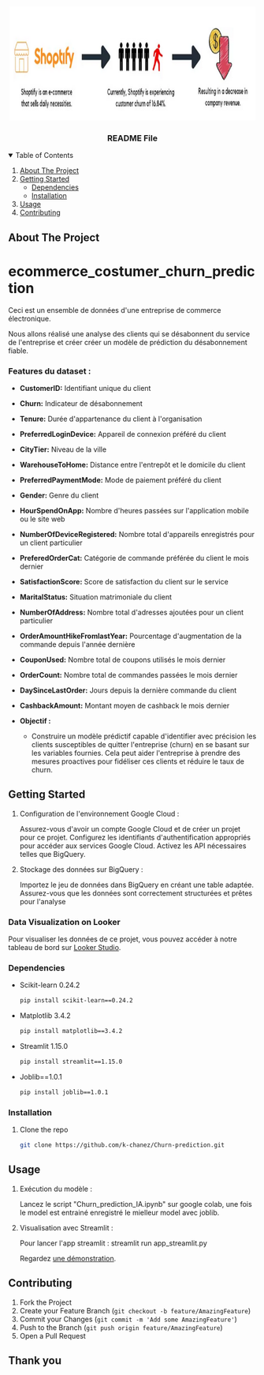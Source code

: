 <br />
<p align="center">
    <img src="image.png" alt="Logo" width="500" height="230">
  </a>

  <h3 align="center">README File</h3>
<!-- TABLE OF CONTENTS -->
<details open="open">
  <summary>Table of Contents</summary>
  <ol>
    <li>
      <a href="#about-the-project">About The Project</a>
    </li>
    <li>
      <a href="#getting-started">Getting Started</a>
      <ul>
        <li><a href="#dependencies">Dependencies</a></li>
        <li><a href="#installation">Installation</a></li>
      </ul>
    </li>
    <li><a href="#usage">Usage</a></li>
    <li><a href="#contributing">Contributing</a></li>
  </ol>
</details>



<!-- ABOUT THE PROJECT -->
## About The Project

# ecommerce_costumer_churn_prediction
Ceci est un ensemble de données d'une entreprise de commerce électronique.

Nous allons réalisé une analyse des clients qui se désabonnent du service de l'entreprise et créer créer un modèle de prédiction du désabonnement fiable.

### Features du dataset : 

- **CustomerID:** Identifiant unique du client
- **Churn:** Indicateur de désabonnement
- **Tenure:** Durée d'appartenance du client à l'organisation
- **PreferredLoginDevice:** Appareil de connexion préféré du client
- **CityTier:** Niveau de la ville
- **WarehouseToHome:** Distance entre l'entrepôt et le domicile du client
- **PreferredPaymentMode:** Mode de paiement préféré du client
- **Gender:** Genre du client
- **HourSpendOnApp:** Nombre d'heures passées sur l'application mobile ou le site web
- **NumberOfDeviceRegistered:** Nombre total d'appareils enregistrés pour un client particulier
- **PreferedOrderCat:** Catégorie de commande préférée du client le mois dernier
- **SatisfactionScore:** Score de satisfaction du client sur le service
- **MaritalStatus:** Situation matrimoniale du client
- **NumberOfAddress:** Nombre total d'adresses ajoutées pour un client particulier
- **OrderAmountHikeFromlastYear:** Pourcentage d'augmentation de la commande depuis l'année dernière
- **CouponUsed:** Nombre total de coupons utilisés le mois dernier
- **OrderCount:** Nombre total de commandes passées le mois dernier
- **DaySinceLastOrder:** Jours depuis la dernière commande du client
- **CashbackAmount:** Montant moyen de cashback le mois dernier

- **Objectif :**
  - Construire un modèle prédictif capable d'identifier avec précision les clients susceptibles de quitter l'entreprise (churn) en se basant sur les variables fournies. Cela peut aider l'entreprise à prendre des mesures proactives pour fidéliser ces clients et réduire le taux de churn.

<!-- GETTING STARTED -->
## Getting Started

1. Configuration de l'environnement Google Cloud :

    Assurez-vous d'avoir un compte Google Cloud et de créer un projet pour ce projet.
    Configurez les identifiants d'authentification appropriés pour accéder aux services Google Cloud.
    Activez les API nécessaires telles que BigQuery.

2. Stockage des données sur BigQuery :

    Importez le jeu de données dans BigQuery en créant une table adaptée.
    Assurez-vous que les données sont correctement structurées et prêtes pour l'analyse

### Data Visualization on Looker

Pour visualiser les données de ce projet, vous pouvez accéder à notre tableau de bord sur [Looker Studio](https://lookerstudio.google.com/s/oICKBuEv4LY).


### Dependencies

* Scikit-learn 0.24.2
  ```sh
  pip install scikit-learn==0.24.2
  ```
* Matplotlib 3.4.2
    ```sh
    pip install matplotlib==3.4.2
    ```
* Streamlit 1.15.0 
    ```sh
    pip install streamlit==1.15.0
    ```
* Joblib==1.0.1
    ```sh 
    pip install joblib==1.0.1
    ```

### Installation

1. Clone the repo
   ```sh
   git clone https://github.com/k-chanez/Churn-prediction.git
   ```

<!-- USAGE EXAMPLES -->
## Usage

1. Exécution du modèle :

    Lancez le script "Churn_prediction_IA.ipynb" sur google colab, une fois le model est entrainé enregistré le mielleur model avec joblib.

2. Visualisation avec Streamlit :

    Pour lancer l'app streamlit : streamlit run app_streamlit.py

    Regardez [une démonstration]([[https://github.com/k-chanez/Churn-prediction/blob/main/demo.mov]).

   

<!-- CONTRIBUTING -->
## Contributing
1. Fork the Project
2. Create your Feature Branch (`git checkout -b feature/AmazingFeature`)
3. Commit your Changes (`git commit -m 'Add some AmazingFeature'`)
4. Push to the Branch (`git push origin feature/AmazingFeature`)
5. Open a Pull Request

## Thank you
